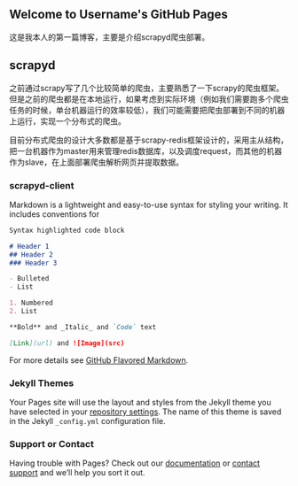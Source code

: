 ## Welcome to Username's GitHub Pages

这是我本人的第一篇博客，主要是介绍scrapyd爬虫部署。

## scrapyd
之前通过scrapy写了几个比较简单的爬虫，主要熟悉了一下scrapy的爬虫框架。但是之前的爬虫都是在本地运行，如果考虑到实际环境（例如我们需要跑多个爬虫任务的时候，单台机器运行的效率较低），我们可能需要把爬虫部署到不同的机器上运行，实现一个分布式的爬虫。

目前分布式爬虫的设计大多数都是基于scrapy-redis框架设计的，采用主从结构，把一台机器作为master用来管理redis数据库，以及调度request，而其他的机器作为slave，在上面部署爬虫解析网页并提取数据。

### scrapyd-client

Markdown is a lightweight and easy-to-use syntax for styling your writing. It includes conventions for

```markdown
Syntax highlighted code block

# Header 1
## Header 2
### Header 3

- Bulleted
- List

1. Numbered
2. List

**Bold** and _Italic_ and `Code` text

[Link](url) and ![Image](src)
```

For more details see [GitHub Flavored Markdown](https://guides.github.com/features/mastering-markdown/).

### Jekyll Themes

Your Pages site will use the layout and styles from the Jekyll theme you have selected in your [repository settings](https://github.com/usernamehcx/usernamehcx.github.io/settings). The name of this theme is saved in the Jekyll `_config.yml` configuration file.

### Support or Contact

Having trouble with Pages? Check out our [documentation](https://help.github.com/categories/github-pages-basics/) or [contact support](https://github.com/contact) and we’ll help you sort it out.
